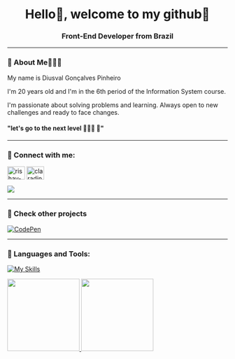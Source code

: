 <h1 align="center">Hello👋, welcome to my github🥽 </h1>
<h3 align="center">Front-End Developer from Brazil</h3>

------------------------------------------------------
<h3 align="left">👾 About Me👨🏻‍💻</h3>

My name is Diusval Gonçalves Pinheiro

I'm 20 years old and I'm in the 6th period of the Information System course.

I'm passionate about solving problems and learning. Always open to new challenges and ready to face changes.

#### "let's go to the next level 👨🏻‍💻 🧠"
------------------------------------------------------
<h3 align="left">🎯 Connect with me:</h3>
<p align="left">
<a href="https://www.linkedin.com/in/diusval" target="blank"><img align="center" src="https://raw.githubusercontent.com/rahuldkjain/github-profile-readme-generator/master/src/images/icons/Social/linked-in-alt.svg" alt="rishav-chanda-b89a791b3" height="30" width="40" /></a>
<a href="https://www.instagram.com/diusval/" target="blank"><img align="center" src="https://raw.githubusercontent.com/rahuldkjain/github-profile-readme-generator/master/src/images/icons/Social/instagram.svg" alt="claradinato" height="30" width="40" /></a>

<a href = "mailto:diusval.profissional@hotmail.com"><img src="https://img.shields.io/badge/Microsoft_Outlook-0078D4?style=for-the-badge&logo=microsoft-outlook&logoColor=white" target="_blank"></a>
</p>

------------------------------------------------------
### 🔬 Check other projects
[![CodePen](https://img.shields.io/badge/-CodePen-f9f6f6?style=for-the-badge&logo=CodePen&logoColor=000)](https://codepen.io/diusval)

------------------------------------------------------

<h3 align="left">🧩 Languages and Tools:</h3>

[![My Skills](https://skillicons.dev/icons?i=html,css,javascript,sass,python,nodejs,figma,photoshop,git)](https://skillicons.dev)

<div>
  <a href="https://github.com/Diusval">
  <img height="165em" src="https://github-readme-stats.vercel.app/api?username=Diusval&show_icons=true&theme=dark&include_all_commits=true&count_private=true"/>
  <img height="165em" src="https://github-readme-stats.vercel.app/api/top-langs/?username=Diusval&layout=compact&langs_count=7&theme=dark"/>
</div>
